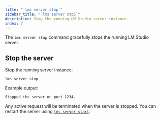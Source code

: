 ```yaml
---
title: "`lms server stop`"
sidebar_title: "`lms server stop`"
description: Stop the running LM Studio server instance.
index: 7
---
```


The `lms server stop` command gracefully stops the running LM Studio server.

## Stop the server

Stop the running server instance:

```shell
lms server stop
```

Example output:
```
Stopped the server on port 1234.
```

Any active request will be terminated when the server is stopped. You can restart the server using [`lms server start`](/docs/cli/server-start).